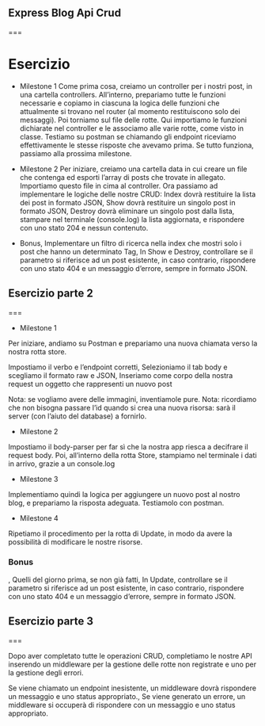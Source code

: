 ## Express Blog Api Crud

===

# Esercizio

- Milestone 1
Come prima cosa, creiamo un controller per i nostri post, in una cartella controllers. 
All’interno, prepariamo tutte le funzioni necessarie e copiamo in ciascuna la logica delle funzioni che attualmente si trovano nel router (al momento restituiscono solo dei messaggi). 
Poi torniamo sul file delle rotte. Qui importiamo le funzioni dichiarate nel controller e le associamo alle varie rotte, come visto in classe.
Testiamo su postman se chiamando gli endpoint riceviamo effettivamente le stesse risposte che avevamo prima. 
Se tutto funziona, passiamo alla prossima milestone.

- Milestone 2
Per iniziare, creiamo una cartella data  in cui creare un file che contenga ed esporti l’array di posts che trovate in allegato.  Importiamo questo file in cima al controller. 
Ora passiamo ad implementare le logiche delle nostre CRUD:
Index dovrà restituire la lista dei post in formato JSON,
Show dovrà restituire un singolo post in formato JSON,
Destroy dovrà eliminare un singolo post dalla lista, stampare nel terminale (console.log) la lista aggiornata, e rispondere con uno stato 204 e nessun contenuto.

- Bonus,
Implementare un filtro di ricerca nella index che mostri solo i post che hanno un determinato Tag,
In Show e Destroy, controllare se il parametro si riferisce ad un post esistente, in caso contrario, rispondere con uno stato 404 e un messaggio d’errore, sempre in formato JSON.


## Esercizio parte 2

===

- Milestone 1
 
Per iniziare, andiamo su Postman e prepariamo una nuova chiamata verso la nostra rotta store. 
 
Impostiamo il verbo e l’endpoint corretti,
Selezioniamo il tab body e scegliamo il formato raw e JSON,
Inseriamo come corpo della nostra request un oggetto che rappresenti un nuovo post

Nota: se vogliamo avere delle immagini, inventiamole pure. 
Nota: ricordiamo che non bisogna passare l’id quando si crea una nuova risorsa: sarà il server (con l’aiuto del database) a fornirlo.

- Milestone 2

Impostiamo il body-parser per far sì che la nostra app riesca a decifrare il request body.
Poi, all’interno della rotta Store, stampiamo nel terminale i dati in arrivo, grazie a un console.log 

- Milestone 3

Implementiamo quindi la logica per aggiungere un nuovo post al nostro blog, e prepariamo la risposta adeguata.
Testiamolo con postman.

- Milestone 4

Ripetiamo il procedimento per la rotta di Update, in modo da avere la possibilità di modificare le nostre risorse. 

### Bonus

,
Quelli del giorno prima, se non già fatti,
In Update, controllare se il parametro si riferisce ad un post esistente, in caso contrario, rispondere con uno stato 404 e un messaggio d’errore, sempre in formato JSON.

## Esercizio parte 3

===

Dopo aver completato tutte le operazioni CRUD, completiamo le nostre API inserendo un middleware per la gestione delle rotte non registrate e uno per la gestione degli errori.

Se viene chiamato un endpoint inesistente, un middleware dovrà rispondere un messaggio e uno status appropriato.,
Se viene generato un errore, un middleware si occuperà di rispondere con un messaggio e uno status appropriato.